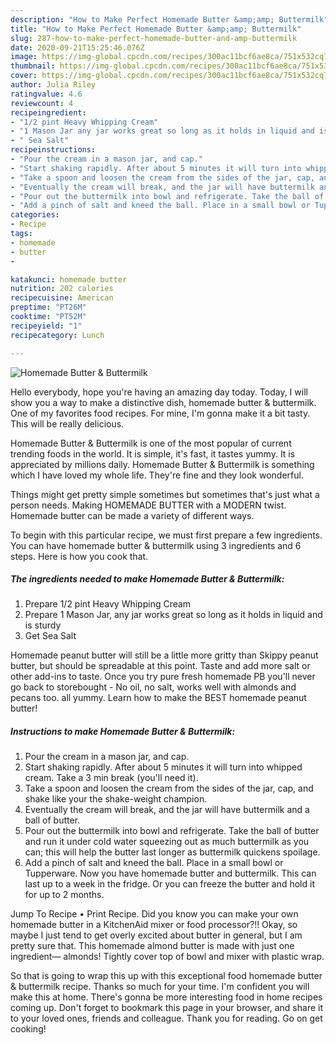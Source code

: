 ```yaml
---
description: "How to Make Perfect Homemade Butter &amp;amp; Buttermilk"
title: "How to Make Perfect Homemade Butter &amp;amp; Buttermilk"
slug: 287-how-to-make-perfect-homemade-butter-and-amp-buttermilk
date: 2020-09-21T15:25:46.076Z
image: https://img-global.cpcdn.com/recipes/300ac11bcf6ae8ca/751x532cq70/homemade-butter-buttermilk-recipe-main-photo.jpg
thumbnail: https://img-global.cpcdn.com/recipes/300ac11bcf6ae8ca/751x532cq70/homemade-butter-buttermilk-recipe-main-photo.jpg
cover: https://img-global.cpcdn.com/recipes/300ac11bcf6ae8ca/751x532cq70/homemade-butter-buttermilk-recipe-main-photo.jpg
author: Julia Riley
ratingvalue: 4.6
reviewcount: 4
recipeingredient:
- "1/2 pint Heavy Whipping Cream"
- "1 Mason Jar any jar works great so long as it holds in liquid and is sturdy"
- " Sea Salt"
recipeinstructions:
- "Pour the cream in a mason jar, and cap."
- "Start shaking rapidly. After about 5 minutes it will turn into whipped cream. Take a 3 min break (you&#39;ll need it)."
- "Take a spoon and loosen the cream from the sides of the jar, cap, and shake like your the shake-weight champion."
- "Eventually the cream will break, and the jar will have buttermilk and a ball of butter."
- "Pour out the buttermilk into bowl and refrigerate. Take the ball of butter and run it under cold water squeezing out as much buttermilk as you can; this will help the butter last longer as buttermilk quickens spoilage."
- "Add a pinch of salt and kneed the ball. Place in a small bowl or Tupperware. Now you have homemade butter and buttermilk. This can last up to a week in the fridge. Or you can freeze the butter and hold it for up to 2 months."
categories:
- Recipe
tags:
- homemade
- butter
- 

katakunci: homemade butter  
nutrition: 202 calories
recipecuisine: American
preptime: "PT26M"
cooktime: "PT52M"
recipeyield: "1"
recipecategory: Lunch

---
```



![Homemade Butter &amp; Buttermilk](https://img-global.cpcdn.com/recipes/300ac11bcf6ae8ca/751x532cq70/homemade-butter-buttermilk-recipe-main-photo.jpg)

Hello everybody, hope you're having an amazing day today. Today, I will show you a way to make a distinctive dish, homemade butter &amp; buttermilk. One of my favorites food recipes. For mine, I'm gonna make it a bit tasty. This will be really delicious.

Homemade Butter &amp; Buttermilk is one of the most popular of current trending foods in the world. It is simple, it's fast, it tastes yummy. It is appreciated by millions daily. Homemade Butter &amp; Buttermilk is something which I have loved my whole life. They're fine and they look wonderful.

Things might get pretty simple sometimes but sometimes that&#39;s just what a person needs. Making HOMEMADE BUTTER with a MODERN twist. Homemade butter can be made a variety of different ways.


To begin with this particular recipe, we must first prepare a few ingredients. You can have homemade butter &amp; buttermilk using 3 ingredients and 6 steps. Here is how you cook that.

<!--inarticleads1-->

##### The ingredients needed to make Homemade Butter &amp; Buttermilk:

1. Prepare 1/2 pint Heavy Whipping Cream
1. Prepare 1 Mason Jar, any jar works great so long as it holds in liquid and is sturdy
1. Get  Sea Salt


Homemade peanut butter will still be a little more gritty than Skippy peanut butter, but should be spreadable at this point. Taste and add more salt or other add-ins to taste. Once you try pure fresh homemade PB you&#39;ll never go back to storebought - No oil, no salt, works well with almonds and pecans too. all yummy. Learn how to make the BEST homemade peanut butter! 

<!--inarticleads2-->

##### Instructions to make Homemade Butter &amp; Buttermilk:

1. Pour the cream in a mason jar, and cap.
1. Start shaking rapidly. After about 5 minutes it will turn into whipped cream. Take a 3 min break (you&#39;ll need it).
1. Take a spoon and loosen the cream from the sides of the jar, cap, and shake like your the shake-weight champion.
1. Eventually the cream will break, and the jar will have buttermilk and a ball of butter.
1. Pour out the buttermilk into bowl and refrigerate. Take the ball of butter and run it under cold water squeezing out as much buttermilk as you can; this will help the butter last longer as buttermilk quickens spoilage.
1. Add a pinch of salt and kneed the ball. Place in a small bowl or Tupperware. Now you have homemade butter and buttermilk. This can last up to a week in the fridge. Or you can freeze the butter and hold it for up to 2 months.


Jump To Recipe • Print Recipe. Did you know you can make your own homemade butter in a KitchenAid mixer or food processor?!! Okay, so maybe I just tend to get overly excited about butter in general, but I am pretty sure that. This homemade almond butter is made with just one ingredient— almonds! Tightly cover top of bowl and mixer with plastic wrap. 

So that is going to wrap this up with this exceptional food homemade butter &amp; buttermilk recipe. Thanks so much for your time. I'm confident you will make this at home. There's gonna be more interesting food in home recipes coming up. Don't forget to bookmark this page in your browser, and share it to your loved ones, friends and colleague. Thank you for reading. Go on get cooking!
